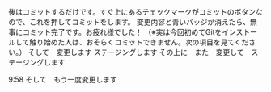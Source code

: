 後はコミットするだけです。すぐ上にあるチェックマークがコミットのボタンなので、これを押してコミットをします。
変更内容と青いバッジが消えたら、無事にコミット完了です。お疲れ様でした！
（※実は今回初めてGitをインストールして触り始めた人は、おそらくコミットできません。次の項目を見てください。）
そして　変更します
ステージングします
その上に　また　変更して　ステージングします

9:58
そして　もう一度変更します

